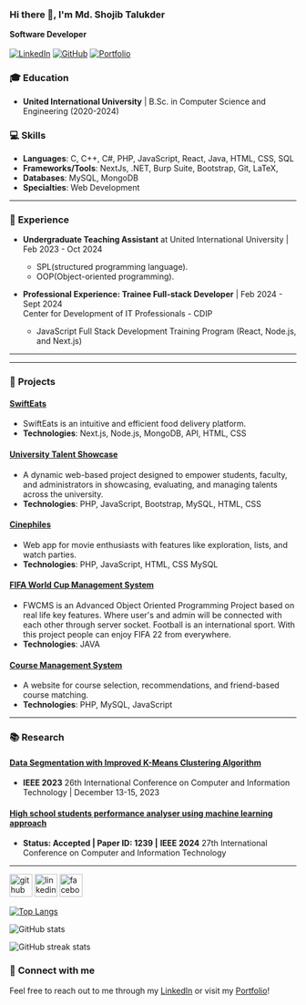 ### Hi there 👋, I'm Md. Shojib Talukder 
**Software Developer** <br> <br>
[![LinkedIn](https://img.shields.io/badge/-MD_Shojib-blue?style=flat&logo=Linkedin&logoColor=white&link=https://www.linkedin.com/in/md-shojib-talukder-8551112b3/)](https://www.linkedin.com/in/md-shojib-talukder-8551112b3/)
[![GitHub](https://img.shields.io/badge/-AdilHasanShojib-black?style=flat&logo=github&logoColor=white&link=https://github.com/AdilHasanShojib)](https://github.com/AdilHasanShojib)
[![Portfolio](https://img.shields.io/badge/-Portfolio-orange?style=flat&logo=appveyor&logoColor=white&link=https://adilhasanshojib.github.io/Portfolio/)](https://adilhasanshojib.github.io/Portfolio/)

### 🎓 **Education**
- **United International University** | B.Sc. in Computer Science and Engineering (2020-2024)
### 💻 **Skills**
- **Languages**: C, C++, C#, PHP, JavaScript, React, Java, HTML, CSS, SQL
- **Frameworks/Tools**: NextJs, .NET, Burp Suite, Bootstrap, Git, LaTeX,
- **Databases**: MySQL, MongoDB
- **Specialties**: Web Development

---

### 💼 **Experience**
- **Undergraduate Teaching Assistant** at United International University | Feb 2023 - Oct 2024
  - SPL(structured programming language).
  - OOP(Object-oriented programming).

 - **Professional Experience: Trainee Full-stack Developer** | Feb 2024 - Sept 2024 <br>
    Center for Development of IT Professionals - CDIP
   - JavaScript Full Stack Development Training Program (React, Node.js, and Next.js)

---


---

### 🚀 **Projects**
#### [SwiftEats](https://github.com/AdilHasanShojib/NextJS-Project-Food-Delivery-)
- SwiftEats is an intuitive and efficient food delivery platform.
- **Technologies**: Next.js, Node.js, MongoDB, API, HTML, CSS
 
#### [University Talent Showcase](https://github.com/AdilHasanShojib/University-Talent-Showcase)
- A dynamic web-based project designed to empower students, faculty, and administrators in showcasing, evaluating, and managing talents across the university.
- **Technologies**: PHP, JavaScript, Bootstrap, MySQL, HTML, CSS

#### [Cinephiles](https://github.com/AdilHasanShojib/Cinephiles)
- Web app for movie enthusiasts with features like exploration, lists, and watch parties.
- **Technologies**: PHP, JavaScript, HTML, CSS MySQL

#### [FIFA World Cup Management System](https://github.com/AdilHasanShojib/FIFA)
- FWCMS is an Advanced Object Oriented Programming Project based on real life key features. Where user's and admin will be connected with each other through server socket. Football is an international sport. With this project people can enjoy FIFA 22 from everywhere.
- **Technologies**: JAVA

#### [Course Management System](https://github.com/AdilHasanShojib/DBMS_project)
- A website for course selection, recommendations, and friend-based course matching.
- **Technologies**: PHP, MySQL, JavaScript


---

### 📚 **Research**

#### [Data Segmentation with Improved K-Means Clustering Algorithm](https://ieeexplore.ieee.org/document/10441078)
- **IEEE 2023** 26th International Conference on Computer and Information Technology | December 13-15, 2023

#### [High school students performance analyser using machine learning approach]()
- **Status: Accepted | Paper ID: 1239 |** **IEEE 2024** 27th International Conference on Computer and Information Technology 
---


[<img src='https://cdn.jsdelivr.net/npm/simple-icons@3.0.1/icons/github.svg' alt='github' height='40'>](https://github.com/AdilHasanShojib)  [<img src='https://cdn.jsdelivr.net/npm/simple-icons@3.0.1/icons/linkedin.svg' alt='linkedin' height='40'>](https://www.linkedin.com/in/md-shojib-talukder-8551112b3/)  [<img src='https://cdn.jsdelivr.net/npm/simple-icons@3.0.1/icons/facebook.svg' alt='facebook' height='40'>](https://www.facebook.com/shojib.talukder.adil)  

[![Top Langs](https://github-readme-stats.vercel.app/api/top-langs/?username=AdilHasanShojib)](https://github.com/anuraghazra/github-readme-stats)

![GitHub stats](https://github-readme-stats.vercel.app/api?username=AdilHasanShojib&show_icons=true)  

![GitHub streak stats](https://streak-stats.demolab.com/?user=AdilHasanShojib)  


### 🌟 **Connect with me**
Feel free to reach out to me through my [LinkedIn](https://www.linkedin.com/in/md-shojib-talukder-8551112b3/) or visit my [Portfolio](https://adilhasanshojib.github.io/Portfolio/)!

